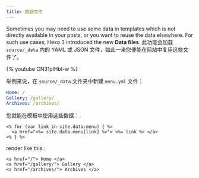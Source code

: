 ```yaml
---
title: 数据文件
---
```


Sometimes you may need to use some data in templates which is not directly available in your posts, or you want to reuse the data elsewhere. For such use cases, Hexo 3 introduced the new **Data files**. 此功能会加载 `source/_data` 内的 YAML 或 JSON 文件，如此一来您便能在网站中复用这些文件了。

{% youtube CN31plHbI-w %}

举例来说，在 `source/_data` 文件夹中新建 `menu.yml` 文件：

```yaml
Home: /
Gallery: /gallery/
Archives: /archives/
```

您就能在模板中使用这些数据：

```
<% for (var link in site.data.menu) { %>
  <a href="<%= site.data.menu[link] %>"> <%= link %> </a>
<% } %>
```

render like this :

```
<a href="/"> Home </a>
<a href="/gallery/"> Gallery </a>
<a href="/archives/"> Archives </a>
```
